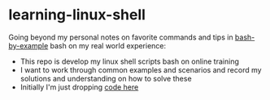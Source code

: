 # learning-linux-shell

Going beyond my personal notes on favorite commands and tips in [bash-by-example](https://github.com/dgapitts/bash-by-example) bash on my real world experience:
* This repo is develop my linux shell scripts bash on online training
* I want to work through common examples and scenarios and record my solutions and understanding on how to solve these
* Initially I'm just dropping [code here](code) 
